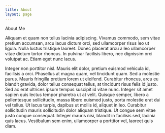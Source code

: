 ```yaml
---
title: About
layout: page
---
```


About Me

Aliquam et quam non tellus lacinia adipiscing. Vivamus commodo, sem vitae pretium accumsan, arcu lacus dictum orci, sed ullamcorper risus leo ut ligula. Nulla luctus tristique laoreet. Donec placerat arcu a leo ullamcorper vitae dictum tortor rhoncus. In pulvinar facilisis libero, nec dignissim orci volutpat ac. Etiam eget nunc lacus.

Integer non porttitor nisl. Mauris elit dolor, pretium euismod vehicula id, facilisis a orci. Phasellus at magna quam, vel tincidunt quam. Sed a molestie purus. Mauris fringilla pretium lorem ut eleifend. Curabitur rhoncus, arcu eu blandit gravida, dolor tellus consequat tellus, at tincidunt risus felis id justo. Sed ac erat ultrices ipsum tempus suscipit id vitae nunc. Integer sit amet sapien quis lectus tempor pharetra ut at velit. Quisque semper, libero a pellentesque sollicitudin, massa libero euismod justo, porta molestie erat dui vel tellus. Ut lacus turpis, dapibus ut mollis id, aliquet in leo. Curabitur sollicitudin mauris sollicitudin dolor aliquam tristique. Ut congue sem vitae justo congue consequat. Integer mauris nisi, blandit in facilisis sed, lacinia quis lacus. Vestibulum sem enim, ullamcorper a porttitor vel, laoreet quis diam.